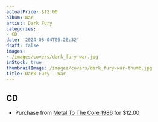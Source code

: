 ```yaml
---
actualPrice: $12.00
album: War
artist: Dark Fury
categories:
- CD
date: '2024-08-04T05:26:32'
draft: false
images:
- /images/covers/dark_fury-war.jpg
inStock: true
thumbnailImage: /images/covers/dark_fury-war-thumb.jpg
title: Dark Fury - War
---
```


## CD
* Purchase from [Metal To The Core 1986](https://metaltothecore1986.com/shop/dark-fury-war-cd/) for $12.00
